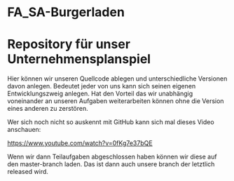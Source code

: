 # FA_SA-Burgerladen
Repository für unser Unternehmensplanspiel
===========================================

Hier können wir unseren Quellcode ablegen und unterschiedliche Versionen davon anlegen.
Bedeutet jeder von uns kann sich seinen eigenen Entwicklungszweig anlegen. Hat den Vorteil das wir unabhängig voneinander an unseren Aufgaben weiterarbeiten können ohne die Version eines anderen zu zerstören.

Wer sich noch nicht so auskennt mit GitHub kann sich mal dieses Video anschauen: 

https://www.youtube.com/watch?v=0fKg7e37bQE

Wenn wir dann Teilaufgaben abgeschlossen haben können wir diese auf den master-branch laden. 
Das ist dann auch unsere branch der letztlich released wird.
